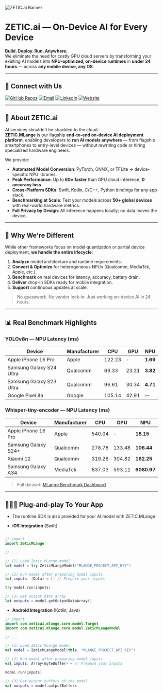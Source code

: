![ZETIC.ai Banner](assets/banner.jpg)

# ZETIC.ai — On-Device AI for Every Device

**Build. Deploy. Run. Anywhere.**  
We eliminate the need for costly GPU cloud servers by transforming your existing AI models into **NPU-optimized, on-device runtimes** in **under 24 hours** — across **any mobile device, any OS**.

---

## 📡 Connect with Us
[![GitHub Repos](https://img.shields.io/badge/Codebase-grey?style=for-the-badge&logo=github&logoColor=white)](https://github.com/ZETIC-ai)
[![Email](https://img.shields.io/badge/Email-red?style=for-the-badge&logo=gmail&logoColor=white)](mailto:contact@zetic.ai)
[![LinkedIn](https://img.shields.io/badge/LinkedIn-blue?style=for-the-badge&logo=linkedin&logoColor=white)](https://linkedin.com/company/zetic-ai)
[![Website](https://img.shields.io/badge/Website-000000?style=for-the-badge&logo=vercel&logoColor=white)](https://zetic.ai)

---

## 🚀 About ZETIC.ai

AI services shouldn't be shackled to the cloud.  
**ZETIC.MLange** is our flagship **end-to-end on-device AI deployment platform**, enabling developers to **run AI models anywhere** — from flagship smartphones to entry-level devices — without rewriting code or hiring specialized hardware engineers.

We provide:
- **Automated Model Conversion**: PyTorch, ONNX, or TFLite → device-specific NPU libraries.
- **Peak Performance**: Up to **60× faster** than GPU cloud inference, **0 accuracy loss**.
- **Cross-Platform SDKs**: Swift, Kotlin, C/C++, Python bindings for any app stack.
- **Benchmarking at Scale**: Test your models across **50+ global devices** with real-world hardware metrics.
- **Full Privacy by Design**: All inference happens locally; no data leaves the device.

---

## 🧠 Why We're Different

While other frameworks focus on model quantization or partial device deployment, **we handle the entire lifecycle**:
1. **Analyze** model architecture and runtime requirements.
2. **Convert & Optimize** for heterogeneous NPUs (Qualcomm, MediaTek, Apple, etc.).
3. **Benchmark** on real devices for latency, accuracy, battery drain.
4. **Deliver** drop-in SDKs ready for mobile integration.
5. **Support** continuous updates at scale.

> No guesswork. No vendor lock-in. Just working on-device AI in 24 hours.

---

## 📊 Real Benchmark Highlights

### YOLOv8n — NPU Latency (ms)
| Device | Manufacturer | CPU | GPU | NPU |
|--------|--------------|-----|-----|-----|
| Apple iPhone 16 Pro | Apple | 122.23 | - | **1.69** |
| Samsung Galaxy S24 Ultra | Qualcomm | 69.33 | 23.31 | **3.82** |
| Samsung Galaxy S23 Ultra | Qualcomm | 96.61 | 30.34 | **4.71** |
| Google Pixel 8a | Google | 105.14 | 42.91 | — |

### Whisper-tiny-encoder — NPU Latency (ms)
| Device | Manufacturer | CPU | GPU | NPU |
|--------|--------------|-----|-----|-----|
| Apple iPhone 16 Pro | Apple | 540.04 | - | **18.15** |
| Samsung Galaxy S24+ | Qualcomm | 278.78 | 133.48 | **106.44** |
| Xiaomi 12 | Qualcomm | 319.26 | 304.82 | **162.25** |
| Samsung Galaxy A34 | MediaTek | 837.03 | 593.11 | **6080.97** |

> Full dataset: [MLange Benchmark Dashboard](https://zetic.ai/benchmarks)

---

## 👨🏻‍💻 Plug-and-play To Your App

- The runtime SDK is also provided for your AI model with ZETIC.MLange

- **iOS Integration** (Swift)

``` swift

// import
import ZeticMLange

// ...

// (1) Load Zetic MLange model
let model = try ZeticMLangeModel("MLANGE_PROJECT_API_KEY")

// (2) Run model after preparing model inputs
let inputs: [Data] = [] // Prepare your inputs

try model.run(inputs)

// (3) Get output data array
let outputs = model.getOutputDataArray()

```

- **Android Integration** (Kotlin, Java)

``` kotlin
// import
import com.zeticai.mlange.core.model.Target
import com.zeticai.mlange.core.model.ZeticMLangeModel

// ...

// (1) Load Zetic MLange model
val model = ZeticMLangeModel(this, "MLANGE_PROJECT_API_KEY")

// (2) Run model after preparing model inputs
val inputs: Array<ByteBuffer> = // Prepare your inputs

model.run(inputs)

// (3) Get output buffers of the model
val outputs = model.outputBuffers
```


